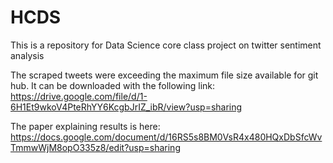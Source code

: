 # HCDS
This is a repository for Data Science core class project on twitter sentiment analysis

The scraped tweets were exceeding the maximum file size available for git hub. It can be downloaded with the following link:
https://drive.google.com/file/d/1-6H1Et9wkoV4PteRhYY6KcgbJrIZ_ibR/view?usp=sharing

The paper explaining results is here: https://docs.google.com/document/d/16RS5s8BM0VsR4x480HQxDbSfcWvTmmwWjM8opO335z8/edit?usp=sharing
